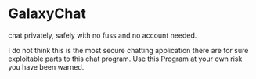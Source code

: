 # GalaxyChat

chat privately, safely with no fuss and no account needed.

I do not think this is the most secure chatting application there are for sure exploitable parts to this chat program. Use this Program at your own risk you have been warned.
